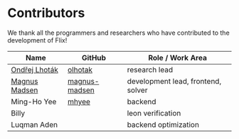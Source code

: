 # Contributors

We thank all the programmers and researchers who have contributed to the development of Flix!

| Name                                                           | GitHub                                                | Role / Work Area                      |
| -------------------------------------------------------------- | ----------------------------------------------------- | ------------------------------------- |
| [Ondřej Lhoták](https://plg.uwaterloo.ca/~olhotak/)            | [olhotak](https://github.com/olhotak)                 | research lead                         |
| [Magnus Madsen](http://plg.uwaterloo.ca/~mmadsen/)             | [magnus-madsen](https://github.com/magnus-madsen)     | development lead, frontend, solver    |
| Ming-Ho Yee                                                    | [mhyee](https://github.com/mhyee)                     | backend                               |
| Billy                                                          |                                                       | leon verification                     |
| Luqman Aden                                                    |                                                       | backend optimization                  |
